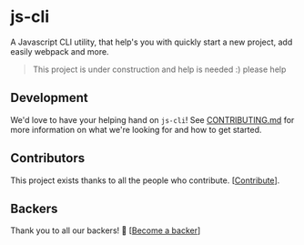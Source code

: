 # js-cli
A Javascript CLI utility, that help's you with quickly start a new project, add easily webpack and more. 

> This project is under construction and help is needed :) please help

## Development

We'd love to have your helping hand on `js-cli`! See [CONTRIBUTING.md](CONTRIBUTING.md) for more information on what we're looking for and how to get started.

## Contributors

This project exists thanks to all the people who contribute. [[Contribute](CONTRIBUTING.md)].

## Backers

Thank you to all our backers! 🙏 [[Become a backer](https://opencollective.com/typescript-webpack-starter#backer)]
